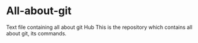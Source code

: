 # All-about-git
Text file containing all about git Hub
This is the repository which contains all about git, its commands.
